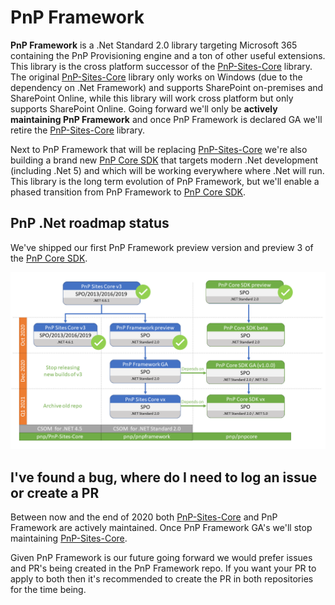 # PnP Framework

**PnP Framework** is a .Net Standard 2.0 library targeting Microsoft 365 containing the PnP Provisioning engine and a ton of other useful extensions. This library is the cross platform successor of the [PnP-Sites-Core](https://github.com/PnP/PnP-Sites-Core) library. The original [PnP-Sites-Core](https://github.com/PnP/PnP-Sites-Core) library only works on Windows (due to the dependency on .Net Framework) and supports SharePoint on-premises and SharePoint Online, while this library will work cross platform but only supports SharePoint Online. Going forward we'll only be **actively maintaining PnP Framework** and once PnP Framework is declared GA we'll retire the [PnP-Sites-Core](https://github.com/PnP/PnP-Sites-Core) library.

Next to PnP Framework that will be replacing [PnP-Sites-Core](https://github.com/PnP/PnP-Sites-Core) we're also building a brand new [PnP Core SDK](https://github.com/pnp/pnpcore) that targets modern .Net development (including .Net 5) and which will be working everywhere where .Net will run. This library is the long term evolution of PnP Framework, but we'll enable a phased transition from PnP Framework to [PnP Core SDK](https://github.com/pnp/pnpcore).

## PnP .Net roadmap status

We've shipped our first PnP Framework preview version and preview 3 of the [PnP Core SDK](https://github.com/pnp/pnpcore).

![PnP dotnet roadmap](PnP%20dotnet%20Roadmap%20-%20October%20status.png)

## I've found a bug, where do I need to log an issue or create a PR

Between now and the end of 2020 both [PnP-Sites-Core](https://github.com/PnP/PnP-Sites-Core) and PnP Framework are actively maintained. Once PnP Framework GA's we'll stop maintaining [PnP-Sites-Core](https://github.com/PnP/PnP-Sites-Core).

Given PnP Framework is our future going forward we would prefer issues and PR's being created in the PnP Framework repo. If you want your PR to apply to both then it's recommended to create the PR in both repositories for the time being.
